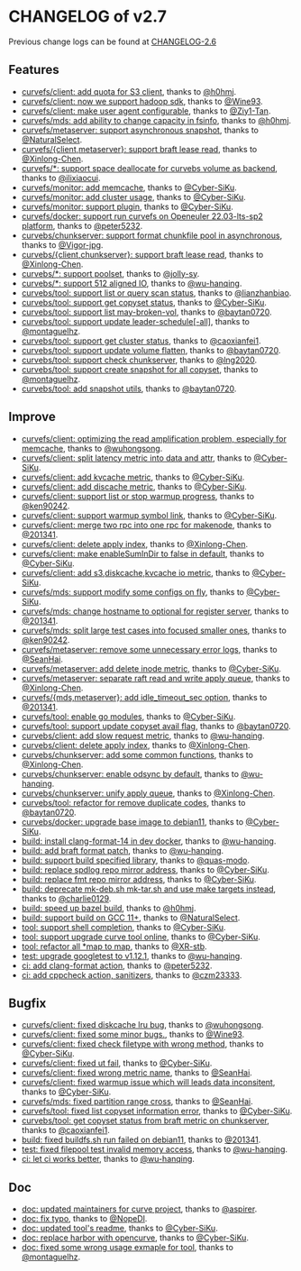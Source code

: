 # CHANGELOG of v2.7

Previous change logs can be found at [CHANGELOG-2.6](https://docs.opencurve.io/Release/release-notes-v2.6)

## Features

* [curvefs/client: add quota for S3 client](https://github.com/opencurve/curve/pull/2836), thanks to [@h0hmj][h0hmj].
* [curvefs/client: now we support hadoop sdk](https://github.com/opencurve/curve/pull/2807), thanks to [@Wine93][Wine93].
* [curvefs/client: make user agent configurable](https://github.com/opencurve/curve/pull/2501), thanks to [@Ziy1-Tan][Ziy1-Tan].
* [curvefs/mds: add ability to change capacity in fsinfo](https://github.com/opencurve/curve/pull/2821), thanks to [@h0hmj][h0hmj].
* [curvefs/metaserver: support asynchronous snapshot](https://github.com/opencurve/curve/pull/2691), thanks to [@NaturalSelect][NaturalSelect].
* [curvefs/{client,metaserver}: support braft lease read](https://github.com/opencurve/curve/pull/2599), thanks to [@Xinlong-Chen][Xinlong-Chen].
* [curvefs/*: support space deallocate for curvebs volume as backend](https://github.com/opencurve/curve/pull/2313), thanks to [@ilixiaocui][ilixiaocui].
* [curvefs/monitor: add memcache](https://github.com/opencurve/curve/pull/2834), thanks to [@Cyber-SiKu][Cyber-SiKu].
* [curvefs/monitor: add cluster usage](https://github.com/opencurve/curve/pull/2842), thanks to [@Cyber-SiKu][Cyber-SiKu].
* [curvefs/monitor: support plugin](https://github.com/opencurve/curve/pull/2830), thanks to [@Cyber-SiKu][Cyber-SiKu].
* [curvefs/docker: support run curvefs on Openeuler 22.03-lts-sp2 platform](https://github.com/opencurve/curve/pull/2789), thanks to [@peter5232][peter5232].
* [curvebs/chunkserver: support format chunkfile pool in asynchronous](https://github.com/opencurve/curve/pull/2775), thanks to [@Vigor-jpg][Vigor-jpg].
* [curvebs/{client,chunkserver}: support braft lease read](https://github.com/opencurve/curve/pull/2543), thanks to [@Xinlong-Chen][Xinlong-Chen].
* [curvebs/*: support poolset](https://github.com/opencurve/curve/pull/1988), thanks to [@jolly-sy][jolly-sy].
* [curvebs/*: support 512 aligned IO](https://github.com/opencurve/curve/pull/2538), thanks to [@wu-hanqing][wu-hanqing].
* [curvebs/tool: support list or query scan status](https://github.com/opencurve/curve/pull/2481), thanks to [@lianzhanbiao][lianzhanbiao].
* [curvebs/tool: support get copyset status](https://github.com/opencurve/curve/pull/2520), thanks to [@Cyber-SiKu][Cyber-SiKu].
* [curvebs/tool: support list may-broken-vol](https://github.com/opencurve/curve/pull/2518), thanks to [@baytan0720][baytan0720].
* [curvebs/tool: support update leader-schedule[-all]](https://github.com/opencurve/curve/pull/2551), thanks to [@montaguelhz][montaguelhz].
* [curvebs/tool: support get cluster status](https://github.com/opencurve/curve/pull/2530), thanks to [@caoxianfei1][caoxianfei1].
* [curvebs/tool: support update volume flatten](https://github.com/opencurve/curve/pull/2757), thanks to [@baytan0720][baytan0720].
* [curvebs/tool: support check chunkserver](https://github.com/opencurve/curve/pull/2632), thanks to [@lng2020][lng2020].
* [curvebs/tool: support create snapshot for all copyset](https://github.com/opencurve/curve/pull/2618), thanks to [@montaguelhz][montaguelhz].
* [curvebs/tool: add snapshot utils](https://github.com/opencurve/curve/pull/2758), thanks to [@baytan0720][baytan0720].

## Improve

* [curvefs/client: optimizing the read amplification problem, especially for memcache](https://github.com/opencurve/curve/pull/2792), thanks to [@wuhongsong][wuhongsong].
* [curvefs/client: split latency metric into data and attr](https://github.com/opencurve/curve/pull/2824), thanks to [@Cyber-SiKu][Cyber-SiKu].
* [curvefs/client: add kvcache metric](https://github.com/opencurve/curve/pull/2806), thanks to [@Cyber-SiKu][Cyber-SiKu].
* [curvefs/client: add discache metric](https://github.com/opencurve/curve/pull/2798), thanks to [@Cyber-SiKu][Cyber-SiKu].
* [curvefs/client: support list or stop warmup progress](https://github.com/opencurve/curve/pull/2652), thanks to [@ken90242][ken90242].
* [curvefs/client: support warmup symbol link](https://github.com/opencurve/curve/pull/2723), thanks to [@Cyber-SiKu][Cyber-SiKu].
* [curvefs/client: merge two rpc into one rpc for makenode](https://github.com/opencurve/curve/pull/2680), thanks to [@201341][201341].
* [curvefs/client: delete apply index](https://github.com/opencurve/curve/pull/2631), thanks to [@Xinlong-Chen][Xinlong-Chen].
* [curvefs/client: make enableSumInDir to false in default](https://github.com/opencurve/curve/pull/2767), thanks to [@Cyber-SiKu][Cyber-SiKu].
* [curvefs/client: add s3,diskcache,kvcache io metric](https://github.com/opencurve/curve/pull/2735), thanks to [@Cyber-SiKu][Cyber-SiKu].
* [curvefs/mds: support modify some configs on fly](https://github.com/opencurve/curve/pull/2813), thanks to [@Cyber-SiKu][Cyber-SiKu].
* [curvefs/mds: change hostname to optional for register server](https://github.com/opencurve/curve/pull/2574), thanks to [@201341][201341].
* [curvefs/mds: split large test cases into focused smaller ones](https://github.com/opencurve/curve/pull/2717), thanks to [@ken90242][ken90242].
* [curvefs/metaserver: remove some unnecessary error logs](https://github.com/opencurve/curve/pull/2831), thanks to [@SeanHai][SeanHai].
* [curvefs/metaserver: add delete inode metric](https://github.com/opencurve/curve/pull/2822), thanks to [@Cyber-SiKu][Cyber-SiKu].
* [curvefs/metaserver: separate raft read and write apply queue](https://github.com/opencurve/curve/pull/2498), thanks to [@Xinlong-Chen][Xinlong-Chen].
* [curvefs/{mds,metaserver}: add idle_timeout_sec option](https://github.com/opencurve/curve/pull/2479), thanks to [@201341][201341].
* [curvefs/tool: enable go modules](https://github.com/opencurve/curve/pull/2804), thanks to [@Cyber-SiKu][Cyber-SiKu].
* [curvefs/tool: support update copyset avail flag](https://github.com/opencurve/curve/pull/2455), thanks to [@baytan0720][baytan0720].
* [curvebs/client: add slow request metric](https://github.com/opencurve/curve/pull/2746), thanks to [@wu-hanqing][wu-hanqing].
* [curvebs/client: delete apply index](https://github.com/opencurve/curve/pull/2630), thanks to [@Xinlong-Chen][Xinlong-Chen].
* [curvebs/chunkserver: add some common functions](https://github.com/opencurve/curve/pull/2826), thanks to [@Xinlong-Chen][Xinlong-Chen].
* [curvebs/chunkserver: enable odsync by default](https://github.com/opencurve/curve/pull/2614), thanks to [@wu-hanqing][wu-hanqing].
* [curvebs/chunkserver: unify apply queue](https://github.com/opencurve/curve/pull/2641), thanks to [@Xinlong-Chen][Xinlong-Chen].
* [curvebs/tool: refactor for remove duplicate codes](https://github.com/opencurve/curve/pull/2534), thanks to [@baytan0720][baytan0720].
* [curvebs/docker: upgrade base image to debian11](https://github.com/opencurve/curve/pull/2629), thanks to [@Cyber-SiKu][Cyber-SiKu].
* [build: install clang-format-14 in dev docker](https://github.com/opencurve/curve/pull/2828), thanks to [@wu-hanqing][wu-hanqing].
* [build: add braft format patch](https://github.com/opencurve/curve/pull/2661), thanks to [@wu-hanqing][wu-hanqing].
* [build: support build specified library](https://github.com/opencurve/curve/pull/2829), thanks to [@quas-modo][quas-modo].
* [build: replace spdlog repo mirror address](https://github.com/opencurve/curve/pull/2786), thanks to [@Cyber-SiKu][Cyber-SiKu].
* [build: replace fmt repo mirror address](https://github.com/opencurve/curve/pull/2796), thanks to [@Cyber-SiKu][Cyber-SiKu].
* [build: deprecate mk-deb.sh mk-tar.sh and use make targets instead](https://github.com/opencurve/curve/pull/2644), thanks to [@charlie0129][charlie0129].
* [build: speed up bazel build](https://github.com/opencurve/curve/pull/2679), thanks to [@h0hmj][h0hmj].
* [build: support build on GCC 11+](https://github.com/opencurve/curve/pull/2642), thanks to [@NaturalSelect][NaturalSelect].
* [tool: support shell completion](https://github.com/opencurve/curve/pull/2662), thanks to [@Cyber-SiKu][Cyber-SiKu].
* [tool: support upgrade curve tool online](https://github.com/opencurve/curve/pull/2674), thanks to [@Cyber-SiKu][Cyber-SiKu].
* [tool: refactor all *map to map](https://github.com/opencurve/curve/pull/2541), thanks to [@XR-stb][XR-stb].
* [test: upgrade googletest to v1.12.1](https://github.com/opencurve/curve/pull/2558), thanks to [@wu-hanqing][wu-hanqing].
* [ci: add clang-format action](https://github.com/opencurve/curve/pull/2739), thanks to [@peter5232][peter5232].
* [ci: add cppcheck action, sanitizers](https://github.com/opencurve/curve/pull/2784), thanks to [@czm23333][czm23333].

## Bugfix
* [curvefs/client: fixed diskcache lru bug](https://github.com/opencurve/curve/pull/2815), thanks to [@wuhongsong][wuhongsong].
* [curvefs/client: fixed some minor bugs.](https://github.com/opencurve/curve/pull/2522), thanks to [@Wine93][Wine93].
* [curvefs/client: fixed check filetype with wrong method](https://github.com/opencurve/curve/pull/2729), thanks to [@Cyber-SiKu][Cyber-SiKu].
* [curvefs/client: fixed ut fail](https://github.com/opencurve/curve/pull/2743), thanks to [@Cyber-SiKu][Cyber-SiKu].
* [curvefs/client: fixed wrong metric name](https://github.com/opencurve/curve/pull/2694), thanks to [@SeanHai][SeanHai].
* [curvefs/client: fixed warmup issue which will leads data inconsitent](https://github.com/opencurve/curve/pull/2562), thanks to [@Cyber-SiKu][Cyber-SiKu].
* [curvefs/mds: fixed partition range cross](https://github.com/opencurve/curve/pull/2727), thanks to [@SeanHai][SeanHai].
* [curvefs/tool: fixed list copyset information error](https://github.com/opencurve/curve/pull/2523), thanks to [@Cyber-SiKu][Cyber-SiKu].
* [curvebs/tool: get copyset status from braft metric on chunkserver](https://github.com/opencurve/curve/pull/2731), thanks to [@caoxianfei1][caoxianfei1].
* [build: fixed buildfs.sh run failed on debian11](https://github.com/opencurve/curve/pull/2511), thanks to [@201341][201341].
* [test: fixed filepool test invalid memory access](https://github.com/opencurve/curve/pull/2575), thanks to [@wu-hanqing][wu-hanqing].
* [ci: let ci works better](https://github.com/opencurve/curve/pull/2812), thanks to [@wu-hanqing][wu-hanqing].

## Doc
* [doc: updated maintainers for curve project](https://github.com/opencurve/curve/pull/2695), thanks to [@aspirer][aspirer].
* [doc: fix typo](https://github.com/opencurve/curve/pull/2799), thanks to [@NopeDl][NopeDl].
* [doc: updated tool's readme](https://github.com/opencurve/curve/pull/2506), thanks to [@Cyber-SiKu][Cyber-SiKu].
* [doc: replace harbor with opencurve](https://github.com/opencurve/curve/pull/2549), thanks to [@Cyber-SiKu][Cyber-SiKu].
* [doc: fixed some wrong usage exmaple for tool](https://github.com/opencurve/curve/pull/2675), thanks to [@montaguelhz][montaguelhz].

[Cyber-SiKu]: https://github.com/Cyber-SiKu
[h0hmj]: https://github.com/h0hmj
[wu-hanqing]: https://github.com/wu-hanqing
[Wine93]: https://github.com/Wine93
[Vigor-jpg]: https://github.com/Vigor-jpg
[SeanHai]: https://github.com/SeanHai
[quas-modo]: https://github.com/quas-modo
[wuhongsong]: https://github.com/wuhongsong
[peter5232]: https://github.com/peter5232
[aspirer]: https://github.com/aspirer
[Xinlong-Chen]: https://github.com/Xinlong-Chen
[NopeDl]: https://github.com/NopeDl
[charlie0129]: https://github.com/charlie0129
[201341]: https://github.com/201341
[baytan0720]: https://github.com/baytan0720
[caoxianfei1]: https://github.com/caoxianfei1
[czm23333]: https://github.com/czm23333
[dependabot]: https://github.com/dependabot
[ilixiaocui]: https://github.com/ilixiaocui
[jolly-sy]: https://github.com/jolly-sy
[ken90242]: https://github.com/ken90242
[lianzhanbiao]: https://github.com/lianzhanbiao
[lng2020]: https://github.com/lng2020
[montaguelhz]: https://github.com/montaguelhz
[NaturalSelect]: https://github.com/NaturalSelect
[setcy]: https://github.com/setcy
[XR-stb]: https://github.com/XR-stb
[Ziy1-Tan]: https://github.com/Ziy1-Tan

